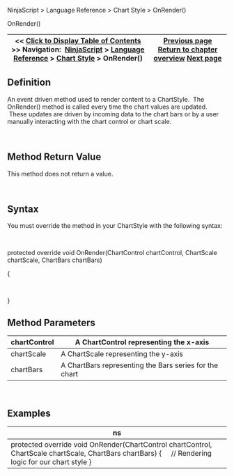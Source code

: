 ﻿


NinjaScript \> Language Reference \> Chart Style \> OnRender()






















OnRender()







| \<\< [Click to Display Table of Contents](chartstyle_onrender.md) \>\> **Navigation:**     [NinjaScript](ninjascript.md) \> [Language Reference](language_reference_wip.md) \> [Chart Style](chart_style.md) \> OnRender() | [Previous page](istransparent.md) [Return to chapter overview](chart_style.md) [Next page](setpropertyname.md) |
| --- | --- |











## Definition


An event driven method used to render content to a ChartStyle.  The OnRender() method is called every time the chart values are updated.  These updates are driven by incoming data to the chart bars or by a user manually interacting with the chart control or chart scale.


 


## Method Return Value


This method does not return a value.


 


## Syntax
You must override the method in your ChartStyle with the following syntax:


 


protected override void OnRender(ChartControl chartControl, ChartScale chartScale, ChartBars chartBars)  

{  

   

}


## 


## Method Parameters




| chartControl | A ChartControl representing the x\-axis |
| --- | --- |
| chartScale | A ChartScale representing the y\-axis |
| chartBars | A ChartBars representing the Bars series for the chart |



 


## 


## Examples




| ns |
| --- |
| protected override void OnRender(ChartControl chartControl, ChartScale chartScale, ChartBars chartBars) {      // Rendering logic for our chart style } |









